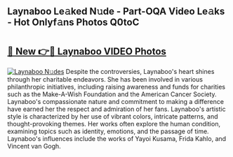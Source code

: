 ## Laynaboo Le𝚊ked N𝚞de - Part-OQA Video Le𝚊ks - Hot Onlyf𝚊ns Photos Q0toC

# <h2><a href="http://ac35169.deff.icu/?id=Laynaboo">🔗 New 👉🔴 Laynaboo VIDEO Photos</a></h2>

[![Laynaboo N𝚞des](https://i.imgur.com/rIISA9y.gif)](http://ac35169.deff.icu/?id=Laynaboo)
Despite the controversies, Laynaboo's heart shines through her charitable endeavors. She has been involved in various philanthropic initiatives, including raising awareness and funds for charities such as the Make-A-Wish Foundation and the American Cancer Society. Laynaboo's compassionate nature and commitment to making a difference have earned her the respect and admiration of her fans. Laynaboo's artistic style is characterized by her use of vibrant colors, intricate patterns, and thought-provoking themes. Her works often explore the human condition, examining topics such as identity, emotions, and the passage of time. Laynaboo's influences include the works of Yayoi Kusama, Frida Kahlo, and Vincent van Gogh.
